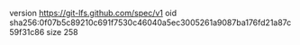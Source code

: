 version https://git-lfs.github.com/spec/v1
oid sha256:0f07b5c89210c691f7530c46040a5ec3005261a9087ba176fd21a87c59f31c86
size 258
